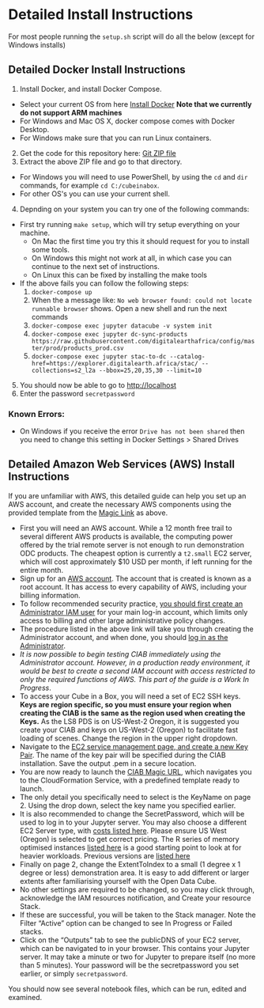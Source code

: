 # Detailed Install Instructions

For most people running the `setup.sh` script will do all the below (except for Windows installs)

## Detailed Docker Install Instructions

1. Install Docker, and install Docker Compose.
  * Select your current OS from here [Install Docker](https://docs.docker.com/engine/install/) **Note that we currently do not support ARM machines**
  * For Windows and Mac OS X, docker compose comes with Docker Desktop.
  * For Windows make sure that you can run Linux containers.
2. Get the code for this repository here: [Git ZIP file](https://github.com/digitalearthafrica/cube-in-a-box/archive/refs/heads/main.zip)
3. Extract the above ZIP file and go to that directory.
  * For Windows you will need to use PowerShell, by using the `cd` and `dir` commands, for example `cd C:/cubeinabox`.
  * For other OS's you can use your current shell.
4. Depnding on your system you can try one of the following commands:
  * First try running `make setup`, which will try setup everything on your machine.
    * On Mac the first time you try this it should request for you to install some tools.
    * On Windows this might not work at all, in which case you can continue to the next set of instructions.
    * On Linux this can be fixed by installing the make tools
  * If the above fails you can follow the following steps:
    1. `docker-compose up`
    2. When the a message like: `No web browser found: could not locate runnable browser` shows. Open a new shell and run the next commands
    3. `docker-compose exec jupyter datacube -v system init`
    4. `docker-compose exec jupyter dc-sync-products https://raw.githubusercontent.com/digitalearthafrica/config/master/prod/products_prod.csv`
    4. `docker-compose exec jupyter stac-to-dc --catalog-href=https://explorer.digitalearth.africa/stac/ --collections=s2_l2a --bbox=25,20,35,30 --limit=10`
5. You should now be able to go to <http://localhost>
6. Enter the password `secretpassword`


### Known Errors:

* On Windows if you receive the error `Drive has not been shared` then you need to change this setting in Docker Settings > Shared Drives

## Detailed Amazon Web Services (AWS) Install Instructions
If you are unfamiliar with AWS, this detailed guide can help you set up an AWS account, and create the necessary AWS components using the provided template from the [Magic Link](https://console.aws.amazon.com/cloudformation/home?#/stacks/new?stackName=cube-in-a-box&templateURL=https://deafrica-dev-cfn.s3.af-south-1.amazonaws.com/cube-in-a-box/cube-in-a-box-cloudformation.yml) as above.
* First you will need an AWS account. While a 12 month free trail to several different AWS products is available, the computing power offered by the trial remote server is not enough to run demonstration ODC products. The cheapest option is currently a `t2.small` EC2 server, which will cost approximately $10 USD per month, if left running for the entire month.
* Sign up for an [AWS account](https://portal.aws.amazon.com/billing/signup#/start). The account that is created is known as a root account. It has access to every capability of AWS, including your billing information.
* To follow recommended security practice, [you should first create an Administrator IAM user](https://docs.aws.amazon.com/IAM/latest/UserGuide/getting-started_create-admin-group.html) for your main log-in account, which limits only access to billing and other large administrative policy changes.
* The procedure listed in the above link will take you through creating the Administrator account, and when done, you should [log in as the Administrator](https://docs.aws.amazon.com/IAM/latest/UserGuide/getting-started_how-users-sign-in.html).
* _It is now possible to begin testing CIAB immediately using the Administrator account. However, in a production ready environment, it would be best to create a second IAM account with access restricted to only the required functions of AWS. This part of the guide is a Work In Progress_.
* To access your Cube in a Box, you will need a set of EC2 SSH keys. __Keys are region specific, so you must ensure your region when creating the CIAB is the same as the region used when creating the Keys.__ As the LS8 PDS is on US-West-2 Oregon, it is suggested you create your CIAB and keys on US-West-2 (Oregon) to facilitate fast loading of scenes. Change the region in the upper right dropdown.
* Navigate to the [EC2 service management page, and create a new Key Pair](https://us-west-2.console.aws.amazon.com/ec2/v2/home?region=us-west-2#KeyPairs). The name of the key pair will be specified during the CIAB installation. Save the output .pem in a secure location.
* You are now ready to launch the [CIAB Magic URL](https://console.aws.amazon.com/cloudformation/home?#/stacks/new?stackName=cube-in-a-box&templateURL=https://deafrica-dev-cfn.s3.af-south-1.amazonaws.com/cube-in-a-box/cube-in-a-box-cloudformation.yml), which navigates you to the CloudFormation Service, with a predefined template ready to launch.
* The only detail you specifically need to select is the KeyName on page 2. Using the drop down, select the key name you specified earlier.
* It is also recommended to change the SecretPassword, which will be used to log in to your Jupyter server. You may also choose a different EC2 Server type, with [costs listed here](https://aws.amazon.com/ec2/pricing/on-demand/). Please ensure US West (Oregon) is selected to get correct pricing.  The R series of memory optimised instances [listed here](https://aws.amazon.com/ec2/instance-types/#Memory_Optimized) is a good starting point to look at for heavier workloads.  Previous versions are [listed here](https://aws.amazon.com/ec2/previous-generation/)
* Finally on page 2, change the ExtentToIndex to a small (1 degree x 1 degree or less) demonstration area. It is easy to add different or larger extents after familiarising yourself with the Open Data Cube.
* No other settings are required to be changed, so you may click through, acknowledge the IAM resources notification, and Create your resource Stack.
* If these are successful, you will be taken to the Stack manager. Note the Filter “Active” option can be changed to see In Progress or Failed stacks.
* Click on the “Outputs” tab to see the publicDNS of your EC2 server, which can be navigated to in your browser. This contains your Jupyter server. It may take a minute or two for Jupyter to prepare itself (no more than 5 minutes). Your password will be the secretpassword you set earlier, or simply `secretpassword`.

You should now see several notebook files, which can be run, edited and examined.
